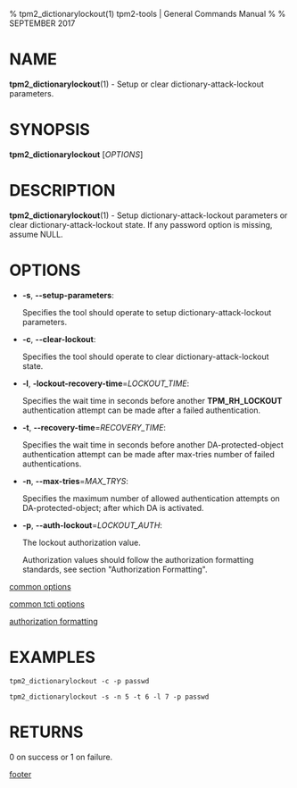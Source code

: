 % tpm2_dictionarylockout(1) tpm2-tools | General Commands Manual
%
% SEPTEMBER 2017

# NAME

**tpm2_dictionarylockout**(1) - Setup or clear dictionary-attack-lockout parameters.

# SYNOPSIS

**tpm2_dictionarylockout** [*OPTIONS*]

# DESCRIPTION

**tpm2_dictionarylockout**(1) - Setup dictionary-attack-lockout parameters or clear
dictionary-attack-lockout state. If any password option is missing, assume NULL.

# OPTIONS

  * **-s**, **\--setup-parameters**:

    Specifies the tool should operate to setup dictionary-attack-lockout
    parameters.

  * **-c**, **\--clear-lockout**:

    Specifies the tool should operate to clear dictionary-attack-lockout state.

  * **-l**, **-lockout-recovery-time**=_LOCKOUT\_TIME_:

    Specifies the wait time in seconds before another **TPM_RH_LOCKOUT**
    authentication attempt can be made after a failed authentication.

  * **-t**, **\--recovery-time**=_RECOVERY\_TIME_:

    Specifies the wait time in seconds before another DA-protected-object
    authentication attempt can be made after max-tries number of failed
    authentications.

  * **-n**, **\--max-tries**=_MAX\_TRYS_:

    Specifies the maximum number of allowed authentication attempts on
    DA-protected-object; after which DA is activated.

  * **-p**, **\--auth-lockout**=_LOCKOUT\_AUTH_:

    The lockout authorization value.

    Authorization values should follow the authorization formatting standards, see section "Authorization Formatting".

[common options](common/options.md)

[common tcti options](common/tcti.md)

[authorization formatting](common/authorizations.md)

# EXAMPLES

```
tpm2_dictionarylockout -c -p passwd

tpm2_dictionarylockout -s -n 5 -t 6 -l 7 -p passwd
```

# RETURNS

0 on success or 1 on failure.

[footer](common/footer.md)
